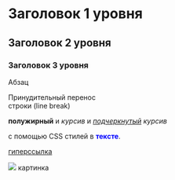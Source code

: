 
<html>
<body>

  <h1>Заголовок 1 уровня</h1>
  <h2>Заголовок 2 уровня</h2>
  <h3>Заголовок 3 уровня</h3>

  <p>Абзац</p>

  <p>Принудительный перенос <br> строки (line break)

  <b>полужирный</b> и <i>курсив</i> и <i><u>подчеркнутый</u> курсив</i>
  
  с помощью CSS стилей в <span style="font-weight:bold; color:blue;">тексте</span>. 

  <a href="github.com">гиперссылка</a>

  <img src="https://ruscorpora.ru/i/logo.gif"> картинка
  </p>

</body>
</html>
